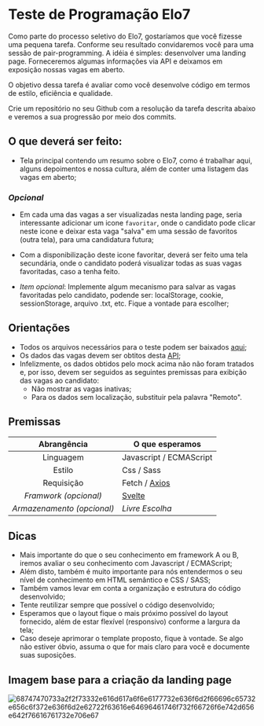 # Teste de Programação Elo7
Como parte do processo seletivo do Elo7, gostaríamos que você fizesse uma pequena tarefa. Conforme seu resultado convidaremos você para uma sessão de pair-programming. A idéia é simples: desenvolver uma landing page. Forneceremos algumas informações via API e deixamos em exposição nossas vagas em aberto.

O objetivo dessa tarefa é avaliar como você desenvolve código em termos de estilo, eficiência e qualidade.

Crie um repositório no seu Github com a resolução da tarefa descrita abaixo e veremos a sua progressão por meio dos commits.

## O que deverá ser feito:
- Tela principal contendo um resumo sobre o Elo7, como é trabalhar aqui, alguns depoimentos e nossa cultura, além de conter uma listagem das vagas em aberto;

### *Opcional*
- Em cada uma das vagas a ser visualizadas nesta landing page, seria interessante adicionar um icone `favoritar`, onde o candidato pode clicar neste icone e deixar esta vaga "salva" em uma sessão de favoritos (outra tela), para uma candidatura futura;

- Com a disponibilização deste icone favoritar, deverá ser feito uma tela secundária, onde o candidato poderá visualizar todas as suas vagas favoritadas, caso a tenha feito.

- *Item opcional*: Implemente algum mecanismo para salvar as vagas favoritadas pelo candidato, podende ser: localStorage, cookie, sessionStorage, arquivo .txt, etc. Fique a vontade para escolher;

## Orientações
- Todos os arquivos necessários para o teste podem ser baixados [aqui](https://s3.amazonaws.com/files.elo7.com.br/candidatos/front-end/teste.zip);
- Os dados das vagas devem ser obtitos desta [API](http://www.mocky.io/v2/5d6fb6b1310000f89166087b);
- Infelizmente, os dados obtidos pelo mock acima não não foram tratados e, por isso, devem ser seguidos as seguintes premissas para exibição das vagas ao candidato:
  - Não mostrar as vagas inativas;
  - Para os dados sem localização, substituir pela palavra "Remoto".

## Premissas
| Abrangência                | O que esperamos               
| :------------------------: | ---------------------         
| Linguagem                  | Javascript / ECMAScript         
| Estilo                     | Css / Sass                      
| Requisição                 | Fetch / [Axios](https://axios-http.com/docs/intro)                   
| *Framwork (opcional)*      | [Svelte](https://svelte.dev/) 
| *Armazenamento (opcional)* | *Livre Escolha*               

## Dicas
- Mais importante do que o seu conhecimento em framework A ou B, iremos avaliar o seu conhecimento com Javascript / ECMAScript;
- Além disto, também é muito importante para nós entendermos o seu nível de conhecimento em HTML semântico e CSS / SASS;
- Também vamos levar em conta a organização e estrutura do código desenvolvido;
- Tente reutilizar sempre que possível o código desenvolvido;
- Esperamos que o layout fique o mais próximo possível do layout fornecido, além de estar flexível (responsivo) conforme a largura da tela;
- Caso deseje aprimorar o template proposto, fique à vontade. Se algo não estiver óbvio, assuma o que for mais claro para você e documente suas suposições.

## Imagem base para a criação da landing page
![68747470733a2f2f73332e616d617a6f6e6177732e636f6d2f66696c65732e656c6f372e636f6d2e62722f63616e64696461746f732f66726f6e742d656e642f76616761732e706e67](https://user-images.githubusercontent.com/7774041/180889357-426be8e3-9e24-4fe5-b88d-7caebc3ac352.png)
